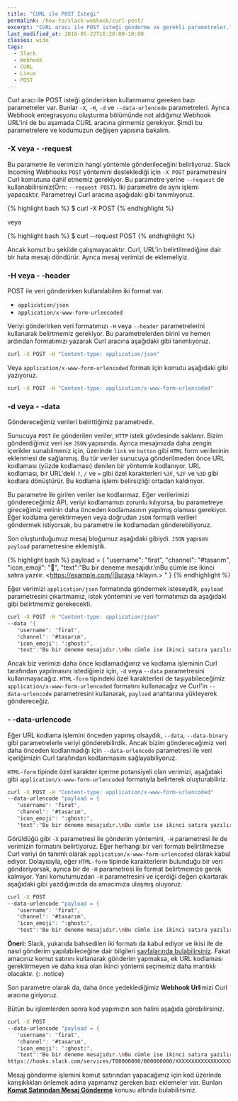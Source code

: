 ```yaml
---
title: "CURL ile POST İsteği"
permalink: /how-to/slack-webhook/curl-post/
excerpt: "CURL aracı ile POST isteği gönderme ve gerekli parametreler."
last_modified_at: 2018-05-22T16:20:00-10:00
classes: wide
tags:
  - Slack
  - Webhook
  - CURL
  - Linux
  - POST
---
```


Curl aracı ile POST isteği gönderirken kullanmamız gereken bazı parametreler var. Bunlar `-X`, `-H`, `-d` ve `--data-urlencode` parametreleri. Ayrıca Webhook entegrasyonu oluşturma bölümünde not aldığımız Webhook URL'ini de bu aşamada CURL aracına girmemiz gerekiyor. Şimdi bu parametrelere ve kodumuzun değişen yapısına bakalım.

### -X veya - -request

Bu parametre ile verimizin hangi yöntemle gönderileceğini belirliyoruz. Slack Incoming Webhooks `POST` yöntemini desteklediği için `-X POST` parametresini Curl komutuna dahil etmemiz gerekiyor. Bu parametre yerine `--request` de kullanabilirsiniz(Örn: `--request POST`). İki parametre de aynı işlemi yapacaktır. Parametreyi Curl aracına aşağıdaki gibi tanımlıyoruz.

{% highlight bash %}
$ curl -X POST
{% endhighlight %}

veya

{% highlight bash %}
$ curl --request POST
{% endhighlight %}

Ancak komut bu şekilde çalışmayacaktır. Curl, URL'in belirtilmediğine dair bir hata mesajı döndürür. Ayrıca mesaj verimizi de eklemeliyiz.


### -H veya - -header

POST ile veri gönderirken kullanılabilen iki format var. 

* `application/json`
* `application/x-www-form-urlencoded`

Veriyi gönderirken veri formatımızı `-H` veya `--header` parametrelerini kullanarak belirtmemiz gerekiyor. Bu parametrelerden birini ve hemen ardından formatımızı yazarak Curl aracına aşağıdaki gibi tanımlıyoruz.

```bash
curl -X POST -H "Content-type: application/json"
```

Veya `application/x-www-form-urlencoded` formatı için komutu aşağıdaki gibi yazıyoruz.

```bash
curl -X POST -H "Content-type: application/x-www-form-urlencoded"
```

### -d veya - -data

Göndereceğimiz verileri belirttiğimiz parametredir. 

Sunucuya `POST` ile gönderilen veriler, `HTTP` istek gövdesinde saklanır. Bizim gönderdiğimiz veri ise `JSON` yapısında. Ayrıca mesajınızda daha zengin içerikler sunabilmeniz için, üzerinde `link` ve `button` gibi `HTML` form verilerinin eklenmesi de sağlanmış. Bu tür veriler sunucuya gönderilmeden önce URL kodlaması (yüzde kodlaması) denilen bir yöntemle kodlanıyor. URL kodlaması, bir URL'deki `?`, `/` ve `=` gibi özel karakterleri `%3F`, `%2F` ve `%3D` gibi kodlara dönüştürür. Bu kodlama işlemi belirsizliği ortadan kaldırıyor. 

Bu parametre ile girilen veriler ise kodlanmaz. Eğer verilerimizi göndereceğimiz API, veriyi kodlamamızı zorunlu kılıyorsa, bu parametreye gireceğimiz verinin daha önceden kodlamasının yapılmış olaması gerekiyor. Eğer kodlama gerektirmeyen veya doğrudan `JSON` formatlı verileri göndermek istiyorsak, bu parametre ile kodlamadan gönderebiliyoruz.

Son oluşturduğumuz mesaj bloğumuz aşağıdaki gibiydi. `JSON` yapısını `payload` parametresine eklemiştik. 


{% highlight bash %}
payload = {
   "username": "firat",
   "channel": "#tasarım",
   "icon_emoji": ":ghost:",
   "text":"Bu bir deneme mesajıdır.\nBu cümle ise ikinci satıra yazılır. <https://example.com/|Buraya tıklayın.> "
}
{% endhighlight %}

Eğer verimizi `application/json` formatında göndermek isteseydik, `payload` parametresini çıkartmamız, istek yöntemini ve veri formatımızı da aşağıdaki gibi belirtmemiz gerekecekti.

```bash
curl -X POST -H "Content-type: application/json" 
--data "{
   "username": "firat",
   "channel": "#tasarım",
   "icon_emoji": ":ghost:",
   "text":"Bu bir deneme mesajıdır.\nBu cümle ise ikinci satıra yazılır."}"
```

Ancak biz verimizi daha önce kodlamadığımız ve kodlama işleminin Curl tarafından yapılmasını istediğimiz için, `-d` veya `--data` parametresini kullanmayacağız.  `HTML-form` tipindeki özel karakterleri de taşıyabileceğimiz `application/x-www-form-urlencoded` formatını kullanacağız ve Curl'in `--data-urlencode` parametresini kullanarak, `payload` anahtarına yükleyerek göndereceğiz.

### - -data-urlencode

Eğer URL kodlama işlemini önceden yapmış olsaydık, `--data`, `--data-binary` gibi parametrelerle veriyi gönderebilirdik. Ancak bizim göndereceğimiz veri daha önceden kodlanmadığı için `--data-urlencode` parametresi ile veri içeriğimizin Curl tarafından kodlanmasını sağlayabiliyoruz.

`HTML-form` tipinde özel karakter içerme potansiyeli olan verimizi, aşağıdaki gibi `application/x-www-form-urlencoded` formatıyla belirterek oluşturabiliriz.

```bash
curl -X POST -H "Content-type: application/x-www-form-urlencoded" 
--data-urlencode "payload = {
   "username": "firat",
   "channel": "#tasarım",
   "icon_emoji": ":ghost:",
   "text":"Bu bir deneme mesajıdır.\nBu cümle ise ikinci satıra yazılır." }" 
```

Görüldüğü gibi `-X` parametresi ile gönderim yöntemini, `-H` parametresi ile de verimizin formatını belirtiyoruz. Eğer herhangi bir veri formatı belirtilmezse Curl veriyi ön tanımlı olarak `application/x-www-form-urlencoded` olarak kabul ediyor. Dolayısıyla, eğer `HTML-form` tipinde karakterlerin bulunduğu bir veri gönderiyorsak, ayrıca bir de `-H` parametresi ile format belirtmemize gerek kalmıyor. Yani komutumuzdan `-H` parametresini ve içerdiği değeri çıkartarak aşağıdaki gibi yazdığımızda da amacımıza ulaşmış oluyoruz.

```bash
curl -X POST 
--data-urlencode "payload = {
   "username": "firat",
   "channel": "#tasarım",
   "icon_emoji": ":ghost:",
   "text":"Bu bir deneme mesajıdır.\nBu cümle ise ikinci satıra yazılır." }" 
```

**Öneri:** Slack, yukarıda bahsedilen iki formatı da kabul ediyor ve ikisi ile de nasıl gönderim yapılabileceğine dair bilgileri [sayfalarında bulabilirsiniz](https://api.slack.com/incoming-webhooks). Fakat amacınız komut satırını kullanarak gönderim yapmaksa, ek URL kodlaması gerektirmeyen ve daha kısa olan ikinci yöntemi seçmemiz daha mantıklı olacaktır.
{: .notice}
 
Son parametre olarak da, daha önce yedeklediğimiz **Webhook Url**imizi Curl aracına giriyoruz. 

Bütün bu işlemlerden sonra kod yapımızın son halini aşağıda görebilirsiniz.

```bash
curl -X POST 
--data-urlencode "payload = {
   "username": "firat",
   "channel": "#tasarım",
   "icon_emoji": ":ghost:",
   "text":"Bu bir deneme mesajıdır.\nBu cümle ise ikinci satıra yazılır." }" 
https://hooks.slack.com/services/T00000000/B00000000/XXXXXXXXXXXXXXXXXXXXXXXX
```

Mesaj gönderme işlemini komut satırından yapacağımız için kod üzerinde karışıklıkları önlemek adına yapmamız gereken bazı eklemeler var. Bunları [**Komut Satırından Mesaj Gönderme**](/how-to/slack-webhook/komut-satirindan-mesaj-gonderme/) konusu altında bulabilirsiniz.

